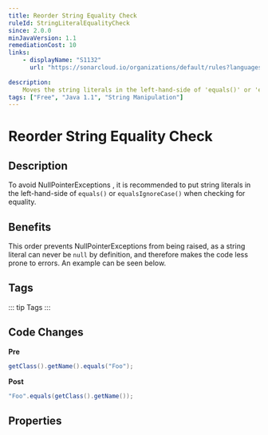 ```yaml
---
title: Reorder String Equality Check
ruleId: StringLiteralEqualityCheck
since: 2.0.0
minJavaVersion: 1.1
remediationCost: 10
links:
    - displayName: "S1132"
      url: "https://sonarcloud.io/organizations/default/rules?languages=java&open=java%3AS1132&q=S1132"
    
description:
    Moves the string literals in the left-hand-side of 'equals()' or 'equalsIgnoreCase()' when checking for equality.
tags: ["Free", "Java 1.1", "String Manipulation"]
---
```


# Reorder String Equality Check

## Description

To avoid NullPointerExceptions , it is recommended to put string literals in the left-hand-side of `equals()` or `equalsIgnoreCase()` when checking for equality.

## Benefits

This order prevents NullPointerExceptions from being raised, as a string literal can never be `null` by definition, and therefore makes the code less prone to errors. An example can be seen below.


## Tags

::: tip Tags
<TagLinks />
:::

## Code Changes

__Pre__

```java
getClass().getName().equals("Foo");
```

__Post__
```java
"Foo".equals(getClass().getName());
```

<VersionNotice />


## Properties

<RuleProperties />

